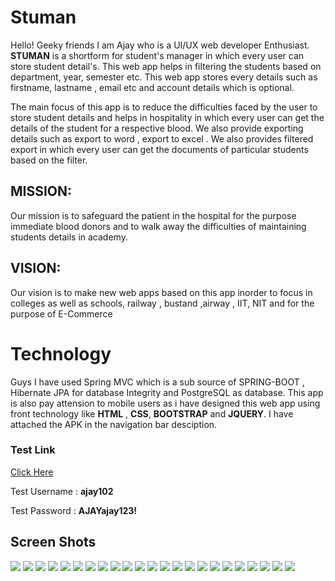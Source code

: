 # Stuman

Hello! Geeky friends I am Ajay who is a UI/UX web developer Enthusiast.
<b>STUMAN</b> is a shortform for student's manager in which every user can store student detail's. This web app helps in 
filtering the students based on department, year, semester etc. This web app stores every details such as firstname, lastname
 , email etc and account details which is optional.
 
The main focus of this app is to reduce the difficulties faced by the user to store student details and helps in hospitality
 in which every user can get the details of the student for a respective blood. We also provide exporting details
 such as export to word , export to excel . We also provides filtered export in which every user can get the documents 
 of particular students based on the filter.
 
## MISSION: 
Our mission is to safeguard the patient in the hospital for the purpose immediate blood donors and to walk away
 the difficulties of maintaining students details in academy.
 
## VISION:
Our vision is to make new web apps based on this app inorder to focus in colleges as well as schools, railway 
, bustand ,airway , IIT, NIT and for the purpose of E-Commerce

# Technology
Guys I have used Spring MVC which is a sub source of SPRING-BOOT , Hibernate JPA for database Integrity and PostgreSQL as 
database. This app is also pay attension to mobile users as i have designed this web app using front technology like <b>HTML</b>
, <b>CSS</b>, <b>BOOTSTRAP</b> and <b>JQUERY</b>. I have attached the APK in the navigation bar desciption.

### Test Link
<a href="http://stumankce.herokuapp.com">Click Here</a>

Test Username : <b>ajay102</b>

Test Password : <b>AJAYajay123!</b>

## Screen Shots

<img src="screenshot/1.PNG" >
<img src="screenshot/2.PNG" >
<img src="screenshot/3.PNG" >
<img src="screenshot/4.PNG" >
<img src="screenshot/5.PNG" >
<img src="screenshot/6.PNG" >
<img src="screenshot/7.PNG" >
<img src="screenshot/8.PNG" >
<img src="screenshot/9.PNG" >
<img src="screenshot/10.PNG" >
<img src="screenshot/11.PNG" >
<img src="screenshot/12.PNG" >
<img src="screenshot/13.PNG" >
<img src="screenshot/14.PNG" >
<img src="screenshot/15.PNG" >
<img src="screenshot/16.PNG" >
<img src="screenshot/17.PNG" >
<img src="screenshot/18.PNG" >
<img src="screenshot/19.PNG" >
<img src="screenshot/20.PNG" >
<img src="screenshot/21.PNG" >
<img src="screenshot/22.PNG" >
<img src="screenshot/23.PNG" >





 
